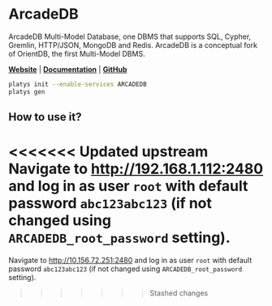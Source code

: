 # ArcadeDB

ArcadeDB Multi-Model Database, one DBMS that supports SQL, Cypher, Gremlin, HTTP/JSON, MongoDB and Redis. ArcadeDB is a conceptual fork of OrientDB, the first Multi-Model DBMS. 

**[Website](https://arcadedb.com/)** | **[Documentation](https://docs.arcadedb.com/)** | **[GitHub](https://github.com/ArcadeData/arcadedb)**

```bash
platys init --enable-services ARCADEDB
platys gen
```

## How to use it?

<<<<<<< Updated upstream
Navigate to <http://192.168.1.112:2480> and log in as user `root` with default password `abc123abc123` (if not changed using `ARCADEDB_root_password` setting).
=======
Navigate to <http://10.156.72.251:2480> and log in as user `root` with default password `abc123abc123` (if not changed using `ARCADEDB_root_password` setting).
>>>>>>> Stashed changes
